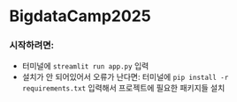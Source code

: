 # BigdataCamp2025

### 시작하려면: 
- 터미널에 ``` streamlit run app.py ``` 입력 
- 설치가 안 되어있어서 오류가 난다면:
  터미널에 ``` pip install -r requirements.txt ``` 입력해서 프로젝트에 필요한 패키지들 설치 

